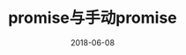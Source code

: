 ---
title: promise与手动promise
date: 2018-06-08
categories:
- es6 
- promise
tags: 
- es6 promise
- promise
---